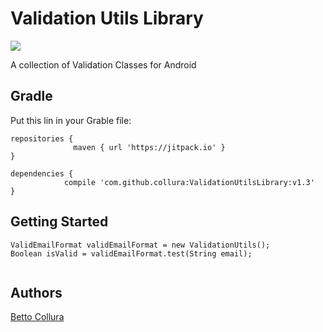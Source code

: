 
# Validation Utils Library

[![](https://jitpack.io/v/collura/ValidEmailFormat.svg)](https://jitpack.io/#collura/ValidEmailFormat) 

A collection of Validation Classes for Android

## Gradle

Put this lin in your Grable file:

```
repositories {   
              maven { url 'https://jitpack.io' }
}

dependencies {
	        compile 'com.github.collura:ValidationUtilsLibrary:v1.3'
}
```

## Getting Started

```
ValidEmailFormat validEmailFormat = new ValidationUtils();
Boolean isValid = validEmailFormat.test(String email);
	
```

## Authors

[Betto Collura](https://github.com/collura)


